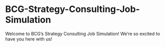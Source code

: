 # BCG-Strategy-Consulting-Job-Simulation
Welcome to BCG’s Strategy Consulting Job Simulation! We’re so excited to have you here with us!

